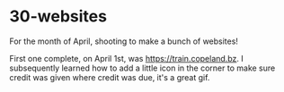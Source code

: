 # 30-websites
For the month of April, shooting to make a bunch of websites!

First one complete, on April 1st, was https://train.copeland.bz. I subsequently learned how to add a little icon in the corner to make sure credit was given where credit was due, it's a great gif. 
